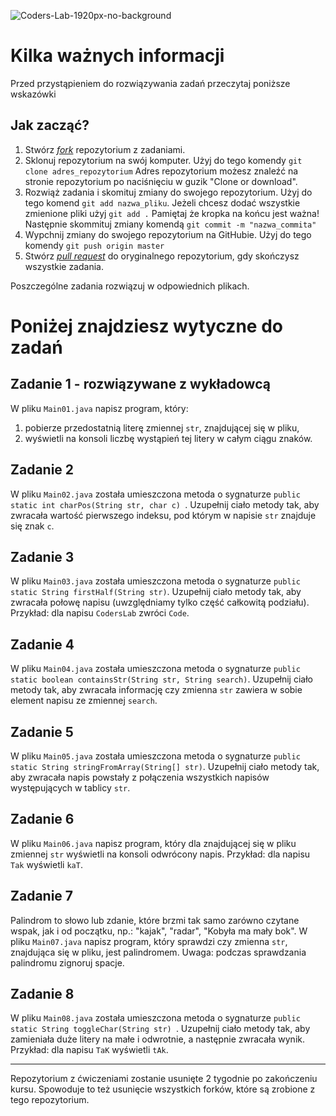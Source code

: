 ![Coders-Lab-1920px-no-background](https://user-images.githubusercontent.com/152855/73064373-5ed69780-3ea1-11ea-8a71-3d370a5e7dd8.png)

# Kilka ważnych informacji

Przed przystąpieniem do rozwiązywania zadań przeczytaj poniższe wskazówki

## Jak zacząć?

1. Stwórz [*fork*](https://guides.github.com/activities/forking/) repozytorium z zadaniami.
2. Sklonuj repozytorium na swój komputer. Użyj do tego komendy `git clone adres_repozytorium`
Adres repozytorium możesz znaleźć na stronie repozytorium po naciśnięciu w guzik "Clone or download".
3. Rozwiąż zadania i skomituj zmiany do swojego repozytorium. Użyj do tego komend `git add nazwa_pliku`.
Jeżeli chcesz dodać wszystkie zmienione pliki użyj `git add .` 
Pamiętaj że kropka na końcu jest ważna!
Następnie skommituj zmiany komendą `git commit -m "nazwa_commita"`
4. Wypchnij zmiany do swojego repozytorium na GitHubie.  Użyj do tego komendy `git push origin master`
5. Stwórz [*pull request*](https://help.github.com/articles/creating-a-pull-request) do oryginalnego repozytorium, gdy skończysz wszystkie zadania.

Poszczególne zadania rozwiązuj w odpowiednich plikach.

# Poniżej znajdziesz wytyczne do zadań

## Zadanie 1 - rozwiązywane z wykładowcą

W pliku `Main01.java` napisz program, który:

1. pobierze przedostatnią literę zmiennej `str`, znajdującej się w pliku,
2. wyświetli na konsoli liczbę wystąpień tej litery w całym ciągu znaków.

## Zadanie 2

W pliku `Main02.java` została umieszczona metoda o sygnaturze `public static int charPos(String str, char c) `.
Uzupełnij ciało metody tak, aby zwracała wartość pierwszego indeksu, pod którym w napisie `str` znajduje się znak `c`. 

## Zadanie 3

W pliku `Main03.java` została umieszczona metoda o sygnaturze `public static String firstHalf(String str)`.
Uzupełnij ciało metody tak, aby zwracała połowę napisu (uwzględniamy tylko część całkowitą podziału).
Przykład: dla napisu `CodersLab` zwróci `Code`.

## Zadanie 4

W pliku `Main04.java` została umieszczona metoda o sygnaturze `public static boolean containsStr(String str, String search)`.
Uzupełnij ciało metody tak, aby zwracała informację czy zmienna `str` zawiera w sobie element napisu ze zmiennej `search`.

## Zadanie 5 

W pliku `Main05.java` została umieszczona metoda o sygnaturze `public static String stringFromArray(String[] str)`.
Uzupełnij ciało metody tak, aby zwracała napis powstały z połączenia wszystkich napisów występujących w tablicy `str`.

## Zadanie 6

W pliku `Main06.java` napisz program, który dla znajdującej się w pliku zmiennej `str` wyświetli na konsoli odwrócony napis.
Przykład: dla napisu `Tak` wyświetli `kaT`. 

## Zadanie 7

Palindrom to słowo lub zdanie, które brzmi tak samo zarówno czytane wspak, jak i od początku, np.: "kajak", "radar", "Kobyła ma mały bok".
W pliku `Main07.java` napisz program, który sprawdzi czy zmienna `str`, znajdująca się w pliku, jest palindromem.
Uwaga: podczas sprawdzania palindromu zignoruj spacje.

## Zadanie 8

W pliku `Main08.java` została umieszczona metoda o sygnaturze `public static String toggleChar(String str) `.
Uzupełnij ciało metody tak, aby zamieniała duże litery na małe i odwrotnie, a następnie zwracała wynik. 
Przykład: dla napisu `TaK` wyświetli `tAk`. 

---

Repozytorium z ćwiczeniami zostanie usunięte 2 tygodnie po zakończeniu kursu. Spowoduje to też usunięcie wszystkich forków, które są zrobione z tego repozytorium.
